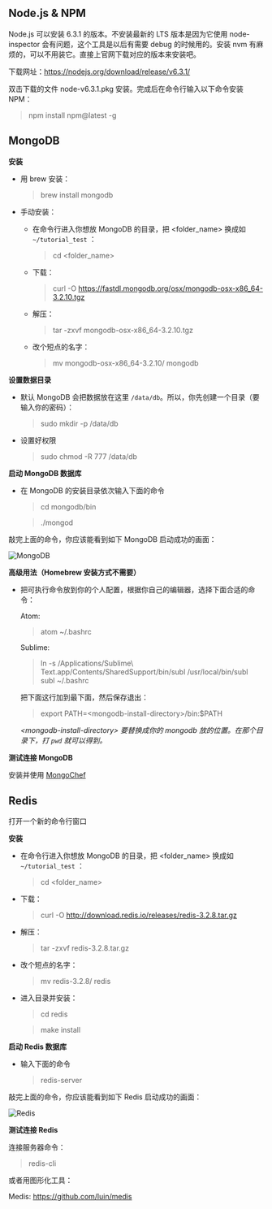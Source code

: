 ## Node.js & NPM

Node.js 可以安装 6.3.1 的版本。不安装最新的 LTS 版本是因为它使用 node-inspector 会有问题，这个工具是以后有需要 debug 的时候用的。安装 nvm 有麻烦的，可以不用装它。直接上官网下载对应的版本来安装吧。

下载网址：https://nodejs.org/download/release/v6.3.1/

双击下载的文件 node-v6.3.1.pkg 安装。完成后在命令行输入以下命令安装 NPM：

>npm install npm@latest -g

## MongoDB

**安装**  

* 用 brew 安装：  

  >brew install mongodb

* 手动安装：  

  * 在命令行进入你想放 MongoDB 的目录，把 <folder_name> 换成如 `~/tutorial_test` ：  

    >cd <folder_name>

  * 下载：  

    >curl -O https://fastdl.mongodb.org/osx/mongodb-osx-x86_64-3.2.10.tgz

  * 解压：  

    >tar -zxvf mongodb-osx-x86_64-3.2.10.tgz

  * 改个短点的名字：

    >mv mongodb-osx-x86_64-3.2.10/ mongodb

**设置数据目录**  

* 默认 MongoDB 会把数据放在这里 `/data/db`。所以，你先创建一个目录（要输入你的密码）：  

  >sudo mkdir -p /data/db

* 设置好权限  

  >sudo chmod -R 777 /data/db

**启动 MongoDB 数据库**

* 在 MongoDB 的安装目录依次输入下面的命令

  >cd mongodb/bin

  >./mongod

敲完上面的命令，你应该能看到如下 MongoDB 启动成功的画面：

![MongoDB](http://thinkingincrowd.u.qiniudn.com/01-environment-mac-mongodb.png)


**高级用法（Homebrew 安装方式不需要）**

* 把可执行命令放到你的个人配置，根据你自己的编辑器，选择下面合适的命令：  

  Atom:  

  >atom ~/.bashrc

  Sublime:  

  >ln -s /Applications/Sublime\ Text.app/Contents/SharedSupport/bin/subl /usr/local/bin/subl  
  >subl ~/.bashrc

  把下面这行加到最下面，然后保存退出：  

  >export PATH=<mongodb-install-directory\>/bin:$PATH

  _<mongodb-install-directory\> 要替换成你的 mongodb 放的位置。在那个目录下，打 `pwd` 就可以得到。_

**测试连接 MongoDB**

安装并使用 [MongoChef](./01-environment-mongochef.md)  


## Redis

打开一个新的命令行窗口

**安装**  

* 在命令行进入你想放 MongoDB 的目录，把 <folder_name> 换成如 `~/tutorial_test` ：  

  >cd <folder_name>

* 下载：  

  >curl -O http://download.redis.io/releases/redis-3.2.8.tar.gz

* 解压：  

  >tar -zxvf redis-3.2.8.tar.gz

* 改个短点的名字：

  >mv redis-3.2.8/ redis

* 进入目录并安装：  

  >cd redis

  >make install

**启动 Redis 数据库**

* 输入下面的命令

  >redis-server

敲完上面的命令，你应该能看到如下 Redis 启动成功的画面：

![Redis](http://thinkingincrowd.u.qiniudn.com/01-environment-mac-redis.png)

**测试连接 Redis**

连接服务器命令：  

>redis-cli

或者用图形化工具：  

Medis: https://github.com/luin/medis
